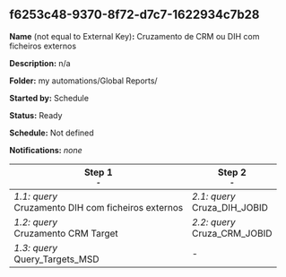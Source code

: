 ## f6253c48-9370-8f72-d7c7-1622934c7b28

**Name** (not equal to External Key)**:** Cruzamento de CRM ou DIH com ficheiros externos

**Description:** n/a

**Folder:** my automations/Global Reports/

**Started by:** Schedule

**Status:** Ready

**Schedule:** Not defined

**Notifications:** _none_


| Step 1<br>_<small>-</small>_ | Step 2<br>_<small>-</small>_ |
| --- | --- |
| _1.1: query_<br>Cruzamento DIH com ficheiros externos | _2.1: query_<br>Cruza_DIH_JOBID |
| _1.2: query_<br>Cruzamento CRM Target | _2.2: query_<br>Cruza_CRM_JOBID |
| _1.3: query_<br>Query_Targets_MSD | - |
